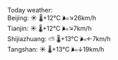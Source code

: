 Today weather:  
Beijing: ☀️   🌡️+12°C 🌬️↘26km/h  
Tianjin: ☀️   🌡️+12°C 🌬️↘7km/h  
Shijiazhuang: ⛅️  🌡️+13°C 🌬️←7km/h  
Tangshan: ☀️   🌡️+13°C 🌬️↓19km/h  
